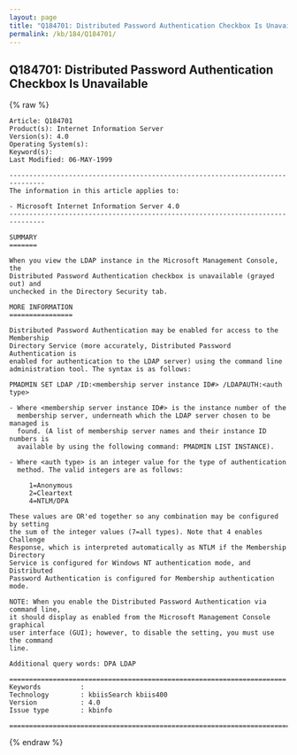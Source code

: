 ```yaml
---
layout: page
title: "Q184701: Distributed Password Authentication Checkbox Is Unavailable"
permalink: /kb/184/Q184701/
---
```


## Q184701: Distributed Password Authentication Checkbox Is Unavailable

{% raw %}

	Article: Q184701
	Product(s): Internet Information Server
	Version(s): 4.0
	Operating System(s): 
	Keyword(s): 
	Last Modified: 06-MAY-1999
	
	-------------------------------------------------------------------------------
	The information in this article applies to:
	
	- Microsoft Internet Information Server 4.0 
	-------------------------------------------------------------------------------
	
	SUMMARY
	=======
	
	When you view the LDAP instance in the Microsoft Management Console, the
	Distributed Password Authentication checkbox is unavailable (grayed out) and
	unchecked in the Directory Security tab.
	
	MORE INFORMATION
	================
	
	Distributed Password Authentication may be enabled for access to the Membership
	Directory Service (more accurately, Distributed Password Authentication is
	enabled for authentication to the LDAP server) using the command line
	administration tool. The syntax is as follows:
	
	PMADMIN SET LDAP /ID:<membership server instance ID#> /LDAPAUTH:<auth
	type>
	
	- Where <membership server instance ID#> is the instance number of the
	  membership server, underneath which the LDAP server chosen to be managed is
	  found. (A list of membership server names and their instance ID numbers is
	  available by using the following command: PMADMIN LIST INSTANCE).
	
	- Where <auth type> is an integer value for the type of authentication
	  method. The valid integers are as follows:
	
	     1=Anonymous
	     2=Cleartext
	     4=NTLM/DPA
	
	These values are OR'ed together so any combination may be configured by setting
	the sum of the integer values (7=all types). Note that 4 enables Challenge
	Response, which is interpreted automatically as NTLM if the Membership Directory
	Service is configured for Windows NT authentication mode, and Distributed
	Password Authentication is configured for Membership authentication mode.
	
	NOTE: When you enable the Distributed Password Authentication via command line,
	it should display as enabled from the Microsoft Management Console graphical
	user interface (GUI); however, to disable the setting, you must use the command
	line.
	
	Additional query words: DPA LDAP
	
	======================================================================
	Keywords          :  
	Technology        : kbiisSearch kbiis400
	Version           : 4.0
	Issue type        : kbinfo
	
	=============================================================================
	

{% endraw %}
